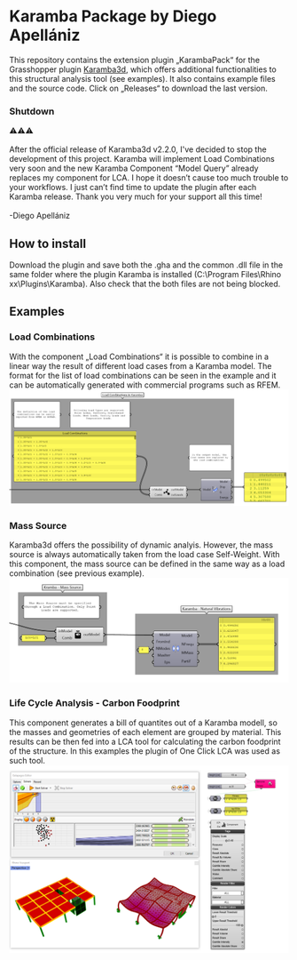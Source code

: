 # Karamba Package by Diego Apellániz
This repository contains the extension plugin „KarambaPack“ for the Grasshopper plugin [Karamba3d](https://www.karamba3d.com/), which offers additional functionalities to this structural analysis tool (see examples). It also contains example files and the source code. Click on „Releases“ to download the last version.

### Shutdown
⚠️⚠️⚠️ <br /><br />
After the official release of Karamba3d v2.2.0, I've decided to stop the development of this project. Karamba will implement Load Combinations very soon and the new Karamba Component “Model Query” already replaces my component for LCA. I hope it doesn’t cause too much trouble to your workflows. I just can’t find time to update the plugin after each Karamba release. Thank you very much for your support all this time! <br /><br />
-Diego Apellániz

## How to install
Download the plugin and save both the .gha and the common .dll file in the same folder where the plugin Karamba is installed (C:\Program Files\Rhino xx\Plugins\Karamba). Also check that the both files are not being blocked.

## Examples
### Load Combinations
With the component „Load Combinations“ it is possible to combine in a linear way the result of different load cases from a Karamba model. The format for the list of load combinations can be seen in the example and it can be automatically generated with commercial programs such as RFEM.
![alt text](https://github.com/diego-apellaniz/KarambaPack/blob/main/Pictures/Load%20Combinations.png?raw=true)

### Mass Source
Karamba3d offers the possibility of dynamic analyis. However, the mass source is always automatically taken from the load case Self-Weight. With this component, the mass source can be defined in the same way as a load combination (see previous example).
![alt text](https://github.com/diego-apellaniz/KarambaPack/blob/main/Pictures/Mass%20Source.png?raw=true)

### Life Cycle Analysis - Carbon Foodprint
This component generates a bill of quantites out of a Karamba modell, so the masses and geometries of each element are grouped by material. This results can be then fed into a LCA tool for calculating the carbon foodprint of the structure. In this examples the plugin of One Click LCA was used as such tool.
![alt text](https://github.com/diego-apellaniz/KarambaPack/blob/main/Pictures/OneClick_Karamba.png?raw=true)

